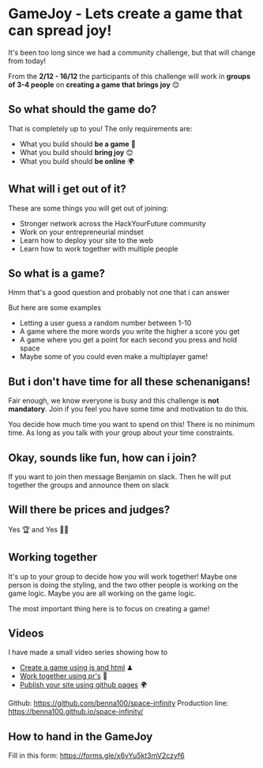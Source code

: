 # GameJoy - Lets create a game that can spread joy!

It's been too long since we had a community challenge, but that will change from today!

From the **2/12 - 16/12** the participants of this challenge will work in **groups of 3-4 people** on **creating a game that brings joy** 😊

## So what should the game do?

That is completely up to you! The only requirements are:

- What you build should **be a game** 📱 
- What you build should **bring joy** 😊 
- What you build should **be online** 🌍 

## What will i get out of it?

These are some things you will get out of joining:

- Stronger network across the HackYourFuture community
- Work on your entrepreneurial mindset 
- Learn how to deploy your site to the web
- Learn how to work together with multiple people

## So what is a game? 

Hmm that's a good question and probably not one that i can answer

But here are some examples
- Letting a user guess a random number between 1-10
- A game where the more words you write the higher a score you get
- A game where you get a point for each second you press and hold space
- Maybe some of you could even make a multiplayer game!

## But i don't have time for all these schenanigans!

Fair enough, we know everyone is busy and this challenge is **not mandatory**. Join if you feel you have some time and motivation to do this.

You decide how much time you want to spend on this! There is no minimum time. As long as you talk with your group about your time constraints.

## Okay, sounds like fun, how can i join?

If you want to join then message Benjamin on slack. Then he will put together the groups and announce them on slack

## Will there be prices and judges?

Yes 🏆 and Yes 👩‍⚖️

## Working together

It's up to your group to decide how you will work together! Maybe one person is doing the styling, and the two other people is working on the game logic. Maybe you are all working on the game logic. 

The most important thing here is to focus on creating a game!

## Videos

I have made a small video series showing how to

- [Create a game using js and html](https://www.youtube.com/watch?v=-ZzFc-tJE6U) ♟ 
- [Work together using pr's](https://www.youtube.com/watch?v=oEkzGmk3EFw) 🤼 
- [Publish your site using github pages](https://www.youtube.com/watch?v=HZcnA1h1nnY) 🌍 


Github: https://github.com/benna100/space-infinity
Production line: https://benna100.github.io/space-infinity/

## How to hand in the GameJoy

Fill in this form: https://forms.gle/x6vYu5kt3mV2czyf6


